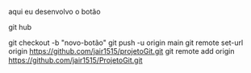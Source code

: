 aqui eu desenvolvo o botão

git hub

git checkout -b "novo-botão"
git push -u origin main
git remote set-url origin https://github.com/jair1515/projetoGit.git
git remote add origin https://github.com/jair1515/ProjetoGit.git